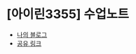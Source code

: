 # [아이린3355] 수업노트
- [나의 블로그](https://blog.naver.com/0flex?usp=drive_link)
- [공유 링크](https://docs.google.com/spreadsheets/d/1aBF9UNNLIS8D5DCbdJm2ccuF_8xIya3EtoHq2nuRG10/edit?usp=drive_link)


